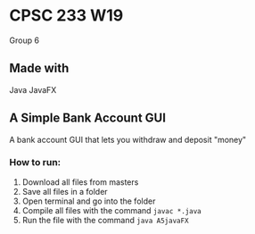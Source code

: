 # CPSC 233 W19
Group 6
## Made with
Java 
JavaFX
## A Simple Bank Account GUI
A bank account GUI that lets you withdraw and deposit "money"
### How to run:
1. Download all files from masters
2. Save all files in a folder
3. Open terminal and go into the folder
4. Compile all files with the command `javac *.java`
5. Run the file with the command `java A5javaFX`
